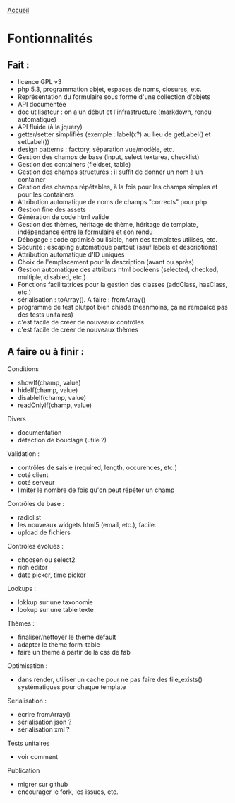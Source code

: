 [Accueil](..)

# Fontionnalités

## Fait :

* licence GPL v3
* php 5.3, programmation objet, espaces de noms, closures, etc.
* Représentation du formulaire sous forme d'une collection d'objets
* API documentée
* doc utilisateur : on a un début et l'infrastructure (markdown, rendu automatique)
* API fluide (à la jquery)
* getter/setter simplifiés (exemple : label(x?) au lieu de getLabel() et setLabel())
* design patterns : factory, séparation vue/modèle, etc.
* Gestion des champs de base (input, select textarea, checklist)
* Gestion des containers (fieldset, table)
* Gestion des champs structurés : il suffit de donner un nom à un container
* Gestion des champs répétables, à la fois pour les champs simples et pour les containers
* Attribution automatique de noms de champs "corrects" pour php
* Gestion fine des assets
* Génération de code html valide
* Gestion des thèmes, héritage de thème, héritage de template, indépendance entre le formulaire  et son rendu
* Débogage : code optimisé ou lisible, nom des templates utilisés, etc.
* Sécurité : escaping automatique partout (sauf labels et descriptions)
* Attribution automatique d'ID uniques
* Choix de l'emplacement pour la description (avant ou après)
* Gestion automatique des attributs html booléens (selected, checked, multiple, disabled, etc.)
* Fonctions facilitatrices pour la gestion des classes (addClass, hasClass, etc.)
* sérialisation : toArray(). A faire : fromArray()
* programme de test plutpot bien chiadé (néanmoins, ça ne rempalce pas des tests unitaires)
* c'est facile de créer de nouveaux contrôles
* c'est facile de créer de nouveaux thèmes

## A faire ou à finir :
Conditions
* showIf(champ, value)
* hideIf(champ, value)
* disableIf(champ, value)
* readOnlyIf(champ, value)

Divers
* documentation
* détection de bouclage (utile ?)

Validation :
* contrôles de saisie (required, length, occurences, etc.)
* coté client
* coté serveur
* limiter le nombre de fois qu'on peut répéter un champ

Contrôles de base :
* radiolist
* les nouveaux widgets html5 (email, etc.), facile.
* upload de fichiers

Contrôles évolués :
* choosen ou select2
* rich editor
* date picker, time picker

Lookups :
* lokkup sur une taxonomie
* lookup sur une table texte

Thèmes :
* finaliser/nettoyer le thème default
* adapter le thème form-table
* faire un thème à partir de la css de fab

Optimisation :
* dans render, utiliser un cache pour ne pas faire des file_exists() systématiques pour chaque template

Serialisation :
* écrire fromArray()
* sérialisation json ?
* sérialisation xml ?

Tests unitaires
* voir comment

Publication
* migrer sur github
* encourager le fork, les issues, etc.
